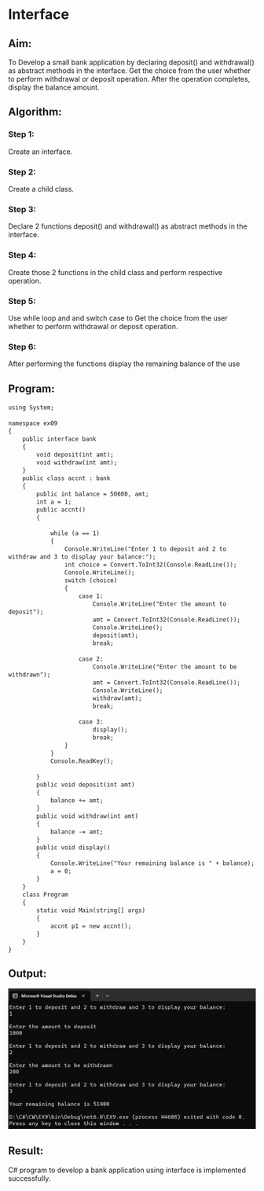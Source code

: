 # Interface

## Aim:
To Develop a small bank application by declaring deposit() and withdrawal() as abstract methods in the interface. Get the choice from the user whether to perform withdrawal or deposit operation. After the operation completes, display the balance amount.

## Algorithm:
### Step 1:
Create an interface.
### Step 2:
Create a child class.
### Step 3:
Declare 2 functions deposit() and withdrawal() as abstract methods in the interface.
### Step 4:
Create those 2 functions in the child class and perform respective operation.
### Step 5:
Use while loop and and switch case to Get the choice from the user whether to perform withdrawal or deposit operation.
### Step 6:
After performing the functions display the remaining balance of the use

## Program:
```
using System;

namespace ex09
{
    public interface bank
    {
        void deposit(int amt);
        void withdraw(int amt);
    }
    public class accnt : bank
    {
        public int balance = 50600, amt;
        int a = 1;
        public accnt()
        {

            while (a == 1)
            {
                Console.WriteLine("Enter 1 to deposit and 2 to withdraw and 3 to display your balance:");
                int choice = Convert.ToInt32(Console.ReadLine());
                Console.WriteLine();
                switch (choice)
                {
                    case 1:
                        Console.WriteLine("Enter the amount to deposit");
                        amt = Convert.ToInt32(Console.ReadLine());
                        Console.WriteLine();
                        deposit(amt);
                        break;

                    case 2:
                        Console.WriteLine("Enter the amount to be withdrawn");
                        amt = Convert.ToInt32(Console.ReadLine());
                        Console.WriteLine();
                        withdraw(amt);
                        break;

                    case 3:
                        display();
                        break;
                }
            }
            Console.ReadKey();

        }
        public void deposit(int amt)
        {
            balance += amt;
        }
        public void withdraw(int amt)
        {
            balance -= amt;
        }
        public void display()
        {
            Console.WriteLine("Your remaining balance is " + balance);
            a = 0;
        }
    }
    class Program
    {
        static void Main(string[] args)
        {
            accnt p1 = new accnt();
        }
    }
}
```

## Output:
![](e9.png)

## Result:
C# program to develop a bank application using interface is implemented successfully.
